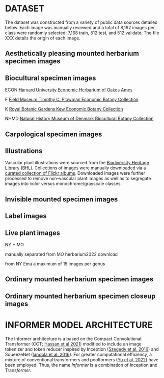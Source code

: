 # DATASET

The dataset was constructed from a variety of public data sources detailed below. Each image was manually reviewed and a total of 8,192 images per class were randomly selected: 7,168 train, 512 test, and 512 validate. The file XXX details the origin of each image.

<!-- table of classes and image sources -->


## Aesthetically pleasing mounted herbarium specimen images

<!-- sample images -->


## Biocultural specimen images

ECON [Harvard University Economic Herbarium of Oakes Ames](https://huh.harvard.edu/pages/economic-herbarium-oakes-ames-econ) 

F [Field Museum Timothy C. Plowman Economic Botany Collection](https://www.fieldmuseum.org/node/5211)

K [Royal Botanic Gardens Kew Economic Botany Collection](https://www.gbif.org/dataset/1d31211e-350e-492a-a597-34d24bbc1769)

NHMD [Natural History Museum of Denmark Biocultural Botany Collection](https://www.gbif.org/dataset/acf5050c-3a41-4345-a660-652cb9462379)

<!-- MO -->

<!-- sample images -->


## Carpological specimen images

<!-- sample images -->


## Illustrations

Vascular plant illustrations were sourced from the [Biodiversity Heritage Library (BHL)](https://www.biodiversitylibrary.org/). Collections of images were manually downloaded via a [curated collection of Flickr albums](https://www.flickr.com/photos/biodivlibrary/albums). Downloaded images were further processed to remove non–vascular plant images as well as to segregate images into color versus monochrome/grayscale classes. 
<!-- First run: no maps, portraits, landscapes, and altered or natural photographs, fungi, physiology diagrams; Second: Code Color vs. Gray; Third: 65.4% ok in color; additional cleaning (maps + yellowish and sepia appearance) -->

<!-- sample images -->


## Invisible mounted specimen images

<!-- sample images -->


## Label images

<!-- sample images -->


## Live plant images

NY + MO

manually separated from MO herbarium2022 download

from NY Emu a maximum of 15 images per genus

<!-- sample images -->


## Ordinary mounted herbarium specimen images

<!-- sample images -->


## Ordinary mounted herbarium specimen closeup images

<!-- sample images -->



# INFORMER MODEL ARCHITECTURE

The Informer architecture is a based on the Compact Convolutional Transformer (CCT; [Hassan et al 2021](https://arxiv.org/abs/2104.05704)) modified to include an image tokenizer and token reducer inspired by Inception ([Szegedy et al. 2016](https://arxiv.org/abs/1602.07261v2)) and SqueezeNet ([Iandola et al. 2016](https://arxiv.org/abs/1602.07360)). For greater computational efficiency, a mixture of conventional transformers and poolformers ([Yu et al. 2022](https://arxiv.org/abs/2111.11418)) have been employed. Thus, the name *Informer* is a combination of *In*ception and Trans*former*.
